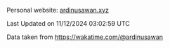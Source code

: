 Personal website: [ardinusawan.xyz](https://ardinusawan.xyz)

<!--START_SECTION:waka-->

 Last Updated on 11/12/2024 03:02:59 UTC
<!--END_SECTION:waka-->
Data taken from https://wakatime.com/@ardinusawan
